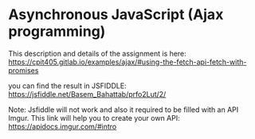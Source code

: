 # Asynchronous JavaScript (Ajax programming)

This description and details of the assignment is here: https://cpit405.gitlab.io/examples/ajax/#using-the-fetch-api-fetch-with-promises

you can find the result in JSFIDDLE: https://jsfiddle.net/Basem_Bahattab/prfo2Lut/2/ 

Note: Jsfiddle will not work and also it required to be filled with an API Imgur.
This link will help you to create your own API:
https://apidocs.imgur.com/#intro